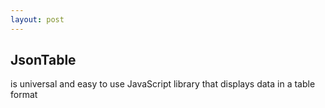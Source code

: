 ```yaml
---
layout: post
---
```


## JsonTable
is universal and easy to use JavaScript library that displays data in a table format 

